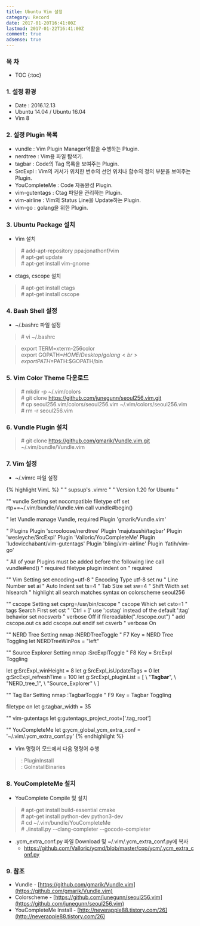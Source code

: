 ```yaml
---
title: Ubuntu Vim 설정
category: Record
date: 2017-01-20T16:41:00Z
lastmod: 2017-01-22T16:41:00Z
comment: true
adsense: true
---
```


### 목 차
* TOC
{:toc}

### 1. 설정 환경

* Date : 2016.12.13
* Ubuntu 14.04 / Ubuntu 16.04
* Vim 8

### 2. 설정 Plugin 목록

* vundle : Vim Plugin Manager역활을 수행하는 Plugin.
* nerdtree : Vim용 파일 탐색기.
* tagbar : Code의 Tag 목록을 보여주는 Plugin.
* SrcExpl : Vim의 커서가 위치한 변수의 선언 위치나 함수의 정의 부분을 보여주는 Plugin.
* YouCompleteMe : Code 자동완성 Plugin.
* vim-gutentags : Ctag 파일을 관리하는 Plugin.
* vim-airline : Vim의 Status Line을 Update하는 Plugin.
* vim-go : golang을 위한 Plugin.

### 3. Ubuntu Package 설치

* Vim 설치

> \# add-apt-repository ppa:jonathonf/vim <br>
> \# apt-get update <br>
> \# apt-get install vim-gnome

* ctags, cscope 설치

> \# apt-get install ctags <br>
> \# apt-get install cscope

### 4. Bash Shell 설정

* ~/.bashrc 파일 설정

> \# vi ~/.bashrc

> export TERM=xterm-256color <br>
> export GOPATH=$HOME/Desktop/golang <br>
> export PATH=$PATH:$GOPATH/bin

### 5. Vim Color Theme 다운로드

> \# mkdir -p ~/.vim/colors  <br>
> \# git clone https://github.com/junegunn/seoul256.vim.git <br>
> \# cp seoul256.vim/colors/seoul256.vim ~/.vim/colors/seoul256.vim <br>
> \# rm -r seoul256.vim

### 6. Vundle Plugin 설치

> \# git clone https://github.com/gmarik/Vundle.vim.git ~/.vim/bundle/Vundle.vim

### 7. Vim 설정

* ~/.vimrc 파일 설정

{% highlight VimL %}
"
" supsup's .vimrc
"
" Version 1.20 for Ubuntu
"
 
"" vundle Setting
set nocompatible
filetype off
set rtp+=~/.vim/bundle/Vundle.vim
call vundle#begin()
 
" let Vundle manage Vundle, required
Plugin 'gmarik/Vundle.vim'
 
" Plugins
Plugin 'scrooloose/nerdtree'
Plugin 'majutsushi/tagbar'
Plugin 'wesleyche/SrcExpl'
Plugin 'Valloric/YouCompleteMe'
Plugin 'ludovicchabant/vim-gutentags'
Plugin 'bling/vim-airline'
Plugin 'fatih/vim-go'
 
" All of your Plugins must be added before the following line
call vundle#end()            			" required
filetype plugin indent on    			" required
 
"" Vim Setting
set encoding=utf-8                      " Encoding Type utf-8
set nu                                  " Line Number
set ai                                  " Auto Indent
set ts=4                                " Tab Size
set sw=4                                " Shift Width
set hlsearch							" highlight all search matches
syntax on
colorscheme seoul256
 
"" cscope Setting
set csprg=/usr/bin/cscope               " cscope Which
set csto=1                              " tags Search First 
set cst                                 " 'Ctrl + ]' use ':cstag' instead of the default ':tag' behavior
set nocsverb                            " verbose Off
if filereadable("./cscope.out")         " add cscope.out
    cs add cscope.out
endif
set csverb                              " verbose On
 
"" NERD Tree Setting
nmap <F7> :NERDTreeToggle<CR>           " F7 Key = NERD Tree Toggling
let NERDTreeWinPos = "left"
 
"" Source Explorer Setting
nmap <F8> :SrcExplToggle<CR>			" F8 Key = SrcExpl Toggling
 
let g:SrcExpl_winHeight = 8
let g:SrcExpl_isUpdateTags = 0
let g:SrcExpl_refreshTime = 100
let g:SrcExpl_pluginList = [
        \ "__Tagbar__",
        \ "NERD_tree_1",
        \ "Source_Explorer"
        \ ]
 
"" Tag Bar Setting
nmap <F9> :TagbarToggle<CR>				" F9 Key = Tagbar Toggling
 
filetype on
let g:tagbar_width = 35
 
"" vim-gutentags
let g:gutentags_project_root=['.tag_root']
 
"" YouCompleteMe
let g:ycm_global_ycm_extra_conf = '~/.vim/.ycm_extra_conf.py'
{% endhighlight %}

* Vim 명령어 모드에서 다음 명령어 수행

> \: PluginInstall <br>
> \: GoInstallBinaries

### 8. YouCompleteMe 설치

* YouComplete Compile 및 설치

> \# apt-get install build-essential cmake <br>
> \# apt-get install python-dev python3-dev <br>
> \# cd ~/.vim/bundle/YouCompleteMe <br>
> \# ./install.py --clang-completer --gocode-completer <br>

* .ycm_extra_conf.py 파일 Download 및 ~/.vim/.ycm_extra_conf.py에 복사
  * https://github.com/Valloric/ycmd/blob/master/cpp/ycm/.ycm_extra_conf.py

### 9. 참조
* Vundle - [https://github.com/gmarik/Vundle.vim](https://github.com/gmarik/Vundle.vim)
* Colorscheme - [https://github.com/junegunn/seoul256.vim](https://github.com/junegunn/seoul256.vim)
* YouCompleteMe Install - [http://neverapple88.tistory.com/26](http://neverapple88.tistory.com/26)
